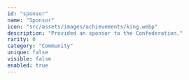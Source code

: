 ```yaml
---
id: "sponsor"
name: "Sponsor"
icon: "src/assets/images/achievements/king.webp"
description: "Provided an sponsor to the Confederation."
rarity: 0
category: "Community"
unique: false
visible: false
enabled: true
---
```

